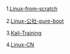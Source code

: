 1.[Linux-from-scratch](https://linux.cn/lfs/LFS-BOOK-7.7-systemd/index.html)

2.[Linux-公社-pure-boot](https://www.linuxidc.com/)

3.[Kali-Training](https://kali.training/)

4.[Linux-CN](https://linux.cn/)
